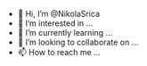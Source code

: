 - 👋 Hi, I’m @NikolaSrica
- 👀 I’m interested in ...
- 🌱 I’m currently learning ...
- 💞️ I’m looking to collaborate on ...
- 📫 How to reach me ...

<!---
NikolaSrica/NikolaSrica is a ✨ special ✨ repository because its `README.md` (this file) appears on your GitHub profile.
You can click the Preview link to take a look at your changes.
--->
